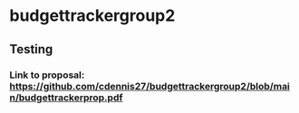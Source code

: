 # budgettrackergroup2

## Testing

### Link to proposal: https://github.com/cdennis27/budgettrackergroup2/blob/main/budgettrackerprop.pdf

